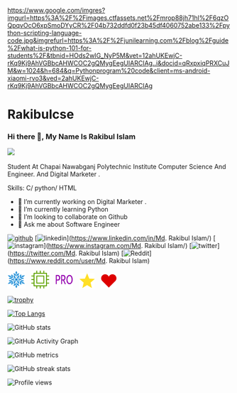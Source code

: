 https://www.google.com/imgres?imgurl=https%3A%2F%2Fimages.ctfassets.net%2Fmrop88jh71hl%2F6qzOQpqvOcO6xpSmoDYyCR%2F04b732ddfd0f23b45df4060752abe133%2Fpython-scripting-language-code.jpg&imgrefurl=https%3A%2F%2Fjunilearning.com%2Fblog%2Fguide%2Fwhat-is-python-101-for-students%2F&tbnid=HOds2wIG_NyP5M&vet=12ahUKEwjC-rKq9Kj9AhVGBbcAHWCOC2gQMygEegUIARCIAg..i&docid=qRxpxiqPRXCuJM&w=1024&h=684&q=Pythonprogram%20code&client=ms-android-xiaomi-rvo3&ved=2ahUKEwjC-rKq9Kj9AhVGBbcAHWCOC2gQMygEegUIARCIAg
# Rakibulcse
### Hi there 👋, My Name Is Rakibul Islam
![](https://towardsdatascience.com/optimizing-your-python-code-156d4b8f4a29)

Student At Chapai Nawabganj Polytechnic Institute Computer Science And Engineer. And Digital Marketer .

Skills: C/ python/  HTML 

- 🔭 I’m currently working on  Digital Marketer . 
- 🌱 I’m currently learning Python 
- 👯 I’m looking to collaborate on Github 
- 💬 Ask me about Software Engineer 


[<img src='https://cdn.jsdelivr.net/npm/simple-icons@3.0.1/icons/github.svg' alt='github' height='40'>](https://github.com/Rakibulcsc)  [<img src='https://cdn.jsdelivr.net/npm/simple-icons@3.0.1/icons/linkedin.svg' alt='linkedin' height='40'>](https://www.linkedin.com/in/Md. Rakibul Islam/)  [<img src='https://cdn.jsdelivr.net/npm/simple-icons@3.0.1/icons/instagram.svg' alt='instagram' height='40'>](https://www.instagram.com/Md. Rakibul Islam/)  [<img src='https://cdn.jsdelivr.net/npm/simple-icons@3.0.1/icons/twitter.svg' alt='twitter' height='40'>](https://twitter.com/Md. Rakibul Islam)  [<img src='https://cdn.jsdelivr.net/npm/simple-icons@3.0.1/icons/reddit.svg' alt='Reddit' height='40'>](https://www.reddit.com/user/Md. Rakibul Islam)  

<a href='https://archiveprogram.github.com/'><img src='https://raw.githubusercontent.com/acervenky/animated-github-badges/master/assets/acbadge.gif' width='40' height='40'></a> <a href='https://docs.github.com/en/developers'><img src='https://raw.githubusercontent.com/acervenky/animated-github-badges/master/assets/devbadge.gif' width='40' height='40'></a> <a href='https://github.com/pricing'><img src='https://raw.githubusercontent.com/acervenky/animated-github-badges/master/assets/pro.gif' width='40' height='40'></a> <a href='https://stars.github.com/'><img src='https://raw.githubusercontent.com/acervenky/animated-github-badges/master/assets/starbadge.gif' width='35' height='35'></a> <a href='https://docs.github.com/en/github/supporting-the-open-source-community-with-github-sponsors'><img src='https://raw.githubusercontent.com/acervenky/animated-github-badges/master/assets/sponsorbadge.gif' width='35' height='35'></a> 

[![trophy](https://github-profile-trophy.vercel.app/?username=Rakibulcsc)](https://github.com/ryo-ma/github-profile-trophy)

[![Top Langs](https://github-readme-stats.vercel.app/api/top-langs/?username=Rakibulcsc)](https://github.com/anuraghazra/github-readme-stats)

![GitHub stats](https://github-readme-stats.vercel.app/api?username=Rakibulcsc&show_icons=true&count_private=true)  

![GitHub Activity Graph](https://activity-graph.herokuapp.com/graph?username=Rakibulcsc)  

![GitHub metrics](https://metrics.lecoq.io/Rakibulcsc)  

![GitHub streak stats](https://streak-stats.demolab.com/?user=Rakibulcsc)  

![Profile views](https://gpvc.arturio.dev/Rakibulcsc)  

